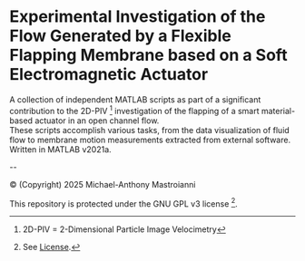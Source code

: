 # Experimental Investigation of the Flow Generated by a Flexible Flapping Membrane based on a Soft Electromagnetic Actuator

A collection of independent MATLAB scripts as part of a significant contribution to the 2D-PIV [^1] investigation of the flapping of a smart material-based actuator in an open channel flow.<br/>
These scripts accomplish various tasks, from the data visualization of fluid flow to membrane motion measurements extracted from external software. Written in MATLAB v2021a.<br/> 

--<br/>

© (Copyright) 2025 Michael-Anthony Mastroianni

This repository is protected under the GNU GPL v3 license [^2].

[^1]: 2D-PIV = 2-Dimensional Particle Image Velocimetry
[^2]: See [License](LICENSE.md).
